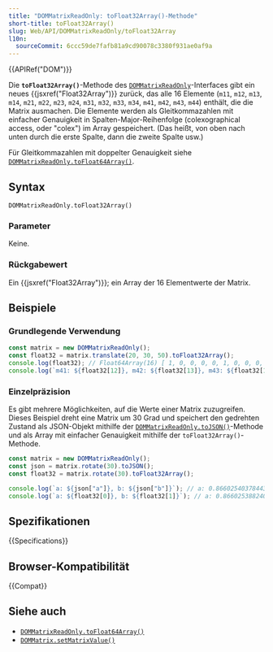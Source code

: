 ```yaml
---
title: "DOMMatrixReadOnly: toFloat32Array()-Methode"
short-title: toFloat32Array()
slug: Web/API/DOMMatrixReadOnly/toFloat32Array
l10n:
  sourceCommit: 6ccc59de7fafb81a9cd90078c3380f931ae0af9a
---
```


{{APIRef("DOM")}}

Die **`toFloat32Array()`**-Methode des [`DOMMatrixReadOnly`](/de/docs/Web/API/DOMMatrixReadOnly)-Interfaces gibt ein neues {{jsxref("Float32Array")}} zurück, das alle 16 Elemente (`m11`, `m12`, `m13`, `m14`, `m21`, `m22`, `m23`, `m24`, `m31`, `m32`, `m33`, `m34`, `m41`, `m42`, `m43`, `m44`) enthält, die die Matrix ausmachen. Die Elemente werden als Gleitkommazahlen mit einfacher Genauigkeit in Spalten-Major-Reihenfolge (colexographical access, oder "colex") im Array gespeichert. (Das heißt, von oben nach unten durch die erste Spalte, dann die zweite Spalte usw.)

Für Gleitkommazahlen mit doppelter Genauigkeit siehe [`DOMMatrixReadOnly.toFloat64Array()`](/de/docs/Web/API/DOMMatrixReadOnly/toFloat64Array).

## Syntax

```js-nolint
DOMMatrixReadOnly.toFloat32Array()
```

### Parameter

Keine.

### Rückgabewert

Ein {{jsxref("Float32Array")}}; ein Array der 16 Elementwerte der Matrix.

## Beispiele

### Grundlegende Verwendung

```js
const matrix = new DOMMatrixReadOnly();
const float32 = matrix.translate(20, 30, 50).toFloat32Array();
console.log(float32); // Float64Array(16) [ 1, 0, 0, 0, 0, 1, 0, 0, 0, 0, 1, 0, 20, 30, 0, 1 ] ]
console.log(`m41: ${float32[12]}, m42: ${float32[13]}, m43: ${float32[14]}`); // m41: 20, m42: 30, M44: 40
```

### Einzelpräzision

Es gibt mehrere Möglichkeiten, auf die Werte einer Matrix zuzugreifen. Dieses Beispiel dreht eine Matrix um 30 Grad und speichert den gedrehten Zustand als JSON-Objekt mithilfe der [`DOMMatrixReadOnly.toJSON()`](/de/docs/Web/API/DOMMatrixReadOnly/toJSON)-Methode und als Array mit einfacher Genauigkeit mithilfe der `toFloat32Array()`-Methode.

```js
const matrix = new DOMMatrixReadOnly();
const json = matrix.rotate(30).toJSON();
const float32 = matrix.rotate(30).toFloat32Array();

console.log(`a: ${json["a"]}, b: ${json["b"]}`); // a: 0.8660254037844387, b: 0.49999999999999994
console.log(`a: ${float32[0]}, b: ${float32[1]}`); // a: 0.8660253882408142, b: 0.5
```

## Spezifikationen

{{Specifications}}

## Browser-Kompatibilität

{{Compat}}

## Siehe auch

- [`DOMMatrixReadOnly.toFloat64Array()`](/de/docs/Web/API/DOMMatrixReadOnly/toFloat64Array)
- [`DOMMatrix.setMatrixValue()`](/de/docs/Web/API/DOMMatrix/setMatrixValue)

